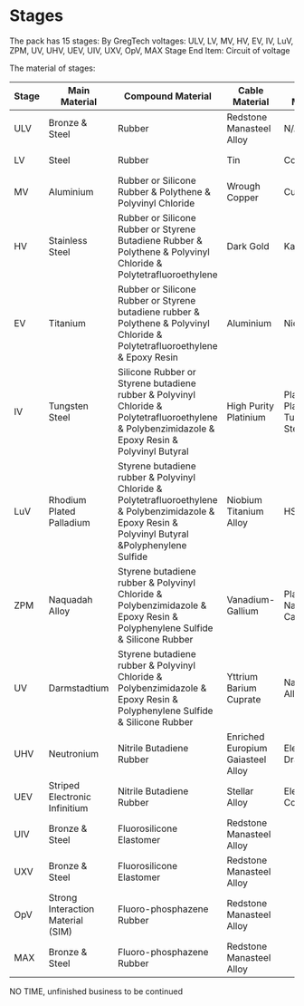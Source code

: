 # Stages
The pack has 15 stages:
By GregTech voltages: ULV, LV, MV, HV, EV, IV, LuV, ZPM, UV, UHV, UEV, UIV, UXV, OpV, MAX
Stage End Item: Circuit of voltage

The material of stages:

| Stage | Main Material | Compound Material | Cable Material | Wire Material | Magnetic Material |
| ------ | --------------- | -------------- | ---------------- | --------------------- | --------------- |
| ULV | Bronze & Steel | Rubber | Redstone Manasteel Alloy | N/A | Magnetic Iron |
| LV | Steel | Rubber | Tin | Copper | Magnetic Steel |
| MV | Aluminium | Rubber or Silicone Rubber & Polythene & Polyvinyl Chloride | Wrough Copper | Cupronickel | Magnetic Steel |
| HV | Stainless Steel | Rubber or Silicone Rubber or Styrene Butadiene Rubber & Polythene & Polyvinyl Chloride & Polytetrafluoroethylene | Dark Gold | Kanthal | Magnetic Steel |
| EV | Titanium | Rubber or Silicone Rubber or Styrene butadiene rubber & Polythene &  Polyvinyl Chloride & Polytetrafluoroethylene & Epoxy Resin | Aluminium | Nichrome | Magnetic Neodymium |
| IV | Tungsten Steel | Silicone Rubber or Styrene butadiene rubber & Polyvinyl Chloride & Polytetrafluoroethylene & Polybenzimidazole & Epoxy Resin & Polyvinyl Butyral  | High Purity Platinium | Plated Platinium Tungsten Steel | Magnetic Neodymium |
| LuV | Rhodium Plated Palladium | Styrene butadiene rubber & Polyvinyl Chloride & Polytetrafluoroethylene & Polybenzimidazole & Epoxy Resin & Polyvinyl Butyral &Polyphenylene Sulfide | Niobium Titanium Alloy | HSSG | Magnetic Neodymium |
| ZPM | Naquadah Alloy | Styrene butadiene rubber & Polyvinyl Chloride & Polybenzimidazole & Epoxy Resin & Polyphenylene Sulfide & Silicone Rubber| Vanadium-Gallium | Plated Naquadah Carbonfiber | Magnetic Samarium |
| UV | Darmstadtium | Styrene butadiene rubber & Polyvinyl Chloride & Polybenzimidazole & Epoxy Resin & Polyphenylene Sulfide & Silicone Rubber | Yttrium Barium Cuprate | Naquadah Alloy | Magnetic Samarium |
| UHV | Neutronium | Nitrile Butadiene Rubber | Enriched Europium Gaiasteel Alloy | Electric Draconium | Magnetic Samarium |
| UEV | Striped Electronic Infinitium | Nitrile Butadiene Rubber | Stellar Alloy | Electronic Conpound |
| UIV | Bronze & Steel | Fluorosilicone Elastomer | Redstone Manasteel Alloy |  |
| UXV | Bronze & Steel |  Fluorosilicone Elastomer | Redstone Manasteel Alloy |  |
| OpV | Strong Interaction Material (SIM) | Fluoro-phosphazene Rubber | Redstone Manasteel Alloy |  |
| MAX | Bronze & Steel | Fluoro-phosphazene Rubber | Redstone Manasteel Alloy |  |

NO TIME, unfinished business to be continued 

